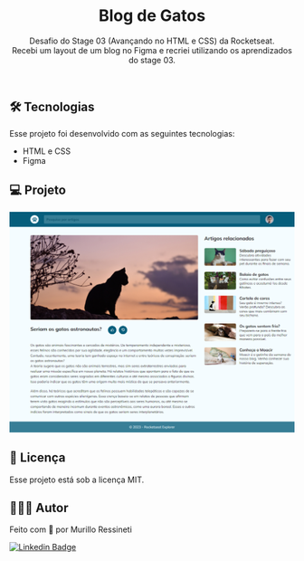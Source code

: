 <h1 align="center">Blog de Gatos</h1>

<p align="center">
Desafio do Stage 03 (Avançando no HTML e CSS) da Rocketseat.<br/>
Recebi um layout de um blog no Figma e recriei utilizando os aprendizados do stage 03.
</p>

<br>

## 🛠 Tecnologias

Esse projeto foi desenvolvido com as seguintes tecnologias:

- HTML e CSS
- Figma

## 💻 Projeto

<img src="assets/page-screenshot.png"/>

## 📝 Licença

Esse projeto está sob a licença MIT.

## 🙋🏻‍♂️ Autor

Feito com 💙 por Murillo Ressineti

[![Linkedin Badge](https://img.shields.io/badge/-Murillo-blue?style=flat-square&logo=Linkedin&logoColor=white&link=https://www.linkedin.com/in/murilloressineti/)](https://www.linkedin.com/in/murilloressineti/)